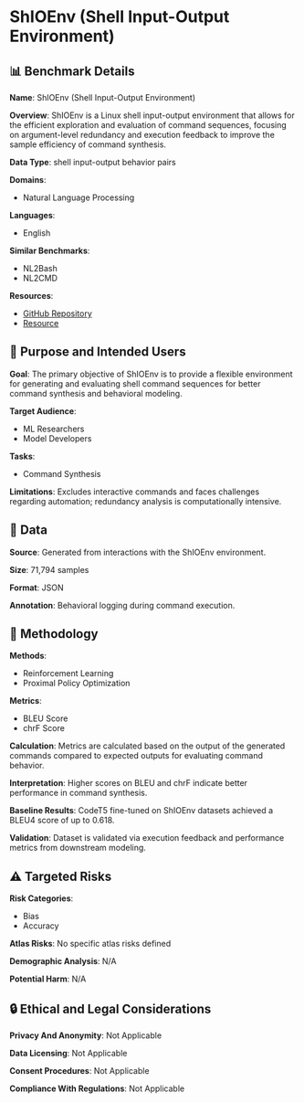 # ShIOEnv (Shell Input-Output Environment)

## 📊 Benchmark Details

**Name**: ShIOEnv (Shell Input-Output Environment)

**Overview**: ShIOEnv is a Linux shell input-output environment that allows for the efficient exploration and evaluation of command sequences, focusing on argument-level redundancy and execution feedback to improve the sample efficiency of command synthesis.

**Data Type**: shell input-output behavior pairs

**Domains**:
- Natural Language Processing

**Languages**:
- English

**Similar Benchmarks**:
- NL2Bash
- NL2CMD

**Resources**:
- [GitHub Repository](https://github.com/synlab-jragsdale/ShIOEnv)
- [Resource](https://doi.org/10.7910/DVN/BWUIOS)

## 🎯 Purpose and Intended Users

**Goal**: The primary objective of ShIOEnv is to provide a flexible environment for generating and evaluating shell command sequences for better command synthesis and behavioral modeling.

**Target Audience**:
- ML Researchers
- Model Developers

**Tasks**:
- Command Synthesis

**Limitations**: Excludes interactive commands and faces challenges regarding automation; redundancy analysis is computationally intensive.

## 💾 Data

**Source**: Generated from interactions with the ShIOEnv environment.

**Size**: 71,794 samples

**Format**: JSON

**Annotation**: Behavioral logging during command execution.

## 🔬 Methodology

**Methods**:
- Reinforcement Learning
- Proximal Policy Optimization

**Metrics**:
- BLEU Score
- chrF Score

**Calculation**: Metrics are calculated based on the output of the generated commands compared to expected outputs for evaluating command behavior.

**Interpretation**: Higher scores on BLEU and chrF indicate better performance in command synthesis.

**Baseline Results**: CodeT5 fine-tuned on ShIOEnv datasets achieved a BLEU4 score of up to 0.618.

**Validation**: Dataset is validated via execution feedback and performance metrics from downstream modeling.

## ⚠️ Targeted Risks

**Risk Categories**:
- Bias
- Accuracy

**Atlas Risks**:
No specific atlas risks defined

**Demographic Analysis**: N/A

**Potential Harm**: N/A

## 🔒 Ethical and Legal Considerations

**Privacy And Anonymity**: Not Applicable

**Data Licensing**: Not Applicable

**Consent Procedures**: Not Applicable

**Compliance With Regulations**: Not Applicable
